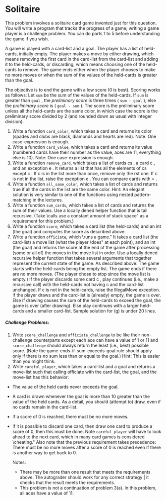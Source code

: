 Solitaire
=========

This problem involves a solitaire card game invented just for this question. You will write a program that tracks the progress of a game; writing a game player is a challenge problem. You can do parts 1 to 5 before understanding the game if you wish.

A game is played with a card-list and a goal. The player has a list of held-cards, initially empty. The player makes a move by either drawing, which means removing the first card in the card-list from the card-list and adding it to the held-cards, or discarding, which means choosing one of the held-cards to remove. The game ends either when the player chooses to make no more moves or when the sum of the values of the held-cards is greater than the goal.

The objective is to end the game with a low score (0 is best). Scoring works as follows: Let `sum` be the sum of the values of the held-cards. If `sum` is greater than `goal` , the *preliminary score* is three times ( `sum - goal` ), else the *preliminary score* is ( `goal - sum` ). The score is the preliminary score unless all the held-cards are the same color, in which case the score is the preliminary score divided by 2 (and rounded down as usual with integer division).

1. Write a function `card_color`, which takes a card and returns its color (spades and clubs are black, diamonds and hearts are red). Note: One case-expression is enough.
2. Write a function `card_value`, which takes a card and returns its value (numbered cards have their number as the value, aces are 11, everything else is 10). Note: One case-expression is enough.
3. Write a function `remove_card`, which takes a list of cards cs , a card c , and an exception e . It returns a list that has all the elements of cs except c . If c is in the list more than once, remove only the rst one. If c is not in the list, raise the exception e . You can compare cards with = .
4. Write a function `all_same_color`, which takes a list of cards and returns true if all the cards in the list are the same color. Hint: An elegant solution is very similar to one of the functions using nested pattern-matching in the lectures.
5. Write a function `sum_cards`, which takes a list of cards and returns the sum of their values. Use a locally dened helper function that is tail recursive. (Take \calls use a constant amount of stack space" as a requirement for this problem.)
6. Write a function `score`, which takes a card list (the held-cards) and an int (the goal) and computes the score as described above.
7. Write a function `officiate`, which \runs a game." It takes a card list (the card-list) a move list (what the player \does" at each point), and an int (the goal) and returns the score at the end of the game after processing (some or all of) the moves in the move list in order. Use a locally dened recursive helper function that takes several arguments that together represent the current state of the game. As described above: The game starts with the held-cards being the empty list. The game ends if there are no more moves. (The player chose to stop since the move list is empty.) If the player discards some card c , play continues (i.e., make a recursive call) with the held-cards not having c and the card-list unchanged. If c is not in the held-cards, raise the IllegalMove exception. If the player draws and the card-list is (already) empty, the game is over. Else if drawing causes the sum of the held-cards to exceed the goal, the game is over (after drawing). Else play continues with a larger held-cards and a smaller card-list. Sample solution for (g) is under 20 lines.

##### Challenge Problems:

1. Write `score_challenge` and `officiate_challenge` to be like their non-challenge counterparts except each ace can have a value of 1 or 11 and `score_challenge` should always return the least (i.e., best) possible score. (Note the game-ends-if-sum-exceeds-goal rule should apply only if there is no sum less than or equal to the goal.) Hint: This is easier than you might think.
2. Write `careful_player`, which takes a card-list and a goal and returns a move-list such that calling officiate with the card-list, the goal, and the move-list has this behavior:
  * The value of the held cards never exceeds the goal.
  * A card is drawn whenever the goal is more than 10 greater than the value of the held cards. As a detail, you should (attempt to) draw, even if no cards remain in the card-list.
  * If a score of 0 is reached, there must be no more moves.
  * If it is possible to discard one card, then draw one card to produce a score of 0, then this must be done. Note `careful_player` will have to look ahead to the next card, which in many card games is considered \cheating." Also note that the previous requirement takes precedence: There must be no more moves after a score of 0 is reached even if there is another way to get back to 0.

    Notes:
    * There may be more than one result that meets the requirements above. The autograder should work for any correct strategy | it checks that the result meets the requirements.
    * This problem is not a continuation of problem 3(a). In this problem, all aces have a value of 11.
